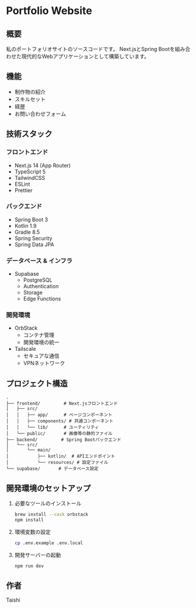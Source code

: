 # Portfolio Website

## 概要
私のポートフォリオサイトのソースコードです。
Next.jsとSpring Bootを組み合わせた現代的なWebアプリケーションとして構築しています。

## 機能
- 制作物の紹介
- スキルセット
- 経歴
- お問い合わせフォーム

## 技術スタック
### フロントエンド
- Next.js 14 (App Router)
- TypeScript 5
- TailwindCSS
- ESLint
- Prettier

### バックエンド
- Spring Boot 3
- Kotlin 1.9
- Gradle 8.5
- Spring Security
- Spring Data JPA

### データベース & インフラ
- Supabase
  - PostgreSQL
  - Authentication
  - Storage
  - Edge Functions

### 開発環境
- OrbStack
  - コンテナ管理
  - 開発環境の統一
- Tailscale
  - セキュアな通信
  - VPNネットワーク

## プロジェクト構造

```
.
├── frontend/         # Next.jsフロントエンド
│   ├── src/          
│   │   ├── app/      # ページコンポーネント
│   │   ├── components/ # 共通コンポーネント
│   │   └── lib/      # ユーティリティ
│   └── public/       # 画像等の静的ファイル
├── backend/         # Spring Bootバックエンド
│   └── src/
│       └── main/
│           ├── kotlin/  # APIエンドポイント
│           └── resources/ # 設定ファイル
└── supabase/       # データベース設定
```

## 開発環境のセットアップ
1. 必要なツールのインストール
   ```bash
   brew install --cask orbstack
   npm install
   ```

2. 環境変数の設定
   ```bash
   cp .env.example .env.local
   ```

3. 開発サーバーの起動
   ```bash
   npm run dev
   ```

## 作者
Taishi
